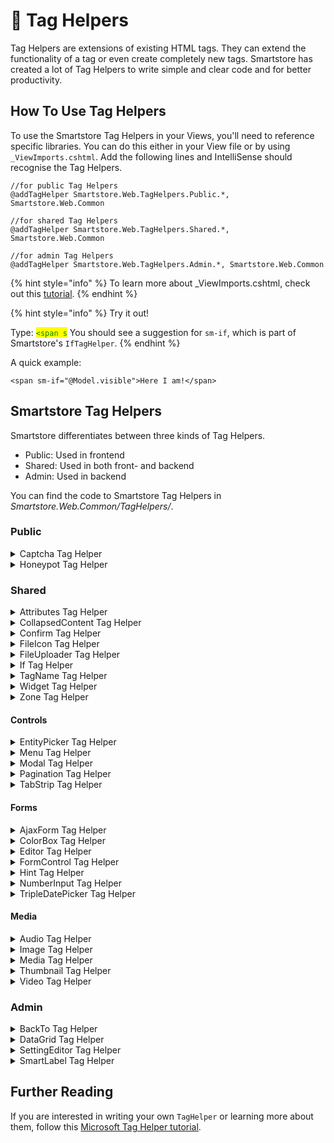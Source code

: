 # 🥚 Tag Helpers

Tag Helpers are extensions of existing HTML tags. They can extend the functionality of a tag or even create completely new tags. Smartstore has created a lot of Tag Helpers to write simple and clear code and for better productivity.

## How To Use Tag Helpers

To use the Smartstore Tag Helpers in your Views, you'll need to reference specific libraries. You can do this either in your View file or by using `_ViewImports.cshtml`. Add the following lines and IntelliSense should recognise the Tag Helpers.

```
//for public Tag Helpers
@addTagHelper Smartstore.Web.TagHelpers.Public.*, Smartstore.Web.Common

//for shared Tag Helpers
@addTagHelper Smartstore.Web.TagHelpers.Shared.*, Smartstore.Web.Common

//for admin Tag Helpers
@addTagHelper Smartstore.Web.TagHelpers.Admin.*, Smartstore.Web.Common
```

{% hint style="info" %}
To learn more about \_ViewImports.cshtml, check out this [tutorial](https://learn.microsoft.com/en-us/aspnet/core/mvc/views/tag-helpers/intro?view=aspnetcore-6.0#addtaghelper-makes-tag-helpers-available).
{% endhint %}

{% hint style="info" %}
Try it out!

Type: <mark style="color:green;">`<span s`</mark> You should see a suggestion for `sm-if`, which is part of Smartstore's `IfTagHelper`.
{% endhint %}

A quick example:

```cshtml
<span sm-if="@Model.visible">Here I am!</span>
```

## Smartstore Tag Helpers

Smartstore differentiates between three kinds of Tag Helpers.

* Public: Used in frontend
* Shared: Used in both front- and backend
* Admin: Used in backend

You can find the code to Smartstore Tag Helpers in _Smartstore.Web.Common/TagHelpers/_.

### Public

<details>

<summary>Captcha Tag Helper</summary>

The `CaptchaTagHelper` creates a [CAPTCHA](https://en.wikipedia.org/wiki/CAPTCHA).

```cshtml
<captcha sm-enabled="Model.DisplayCaptcha" />
```

It also supports the `sm-enabled` attribute.

</details>

<details>

<summary>Honeypot Tag Helper</summary>

The `HoneypotTagHelper` is Smartstore's cyber-security implementation of the [Honeypot](https://en.wikipedia.org/wiki/Honeypot\_\(computing\)) mechanism.

```cshtml
<honeypot />
```

</details>

### Shared

<details>

<summary>Attributes Tag Helper</summary>

The `AttributesTagHelper` adds attributes to the element. It can be used in two ways:

* Adding a collection of attributes to the element.
* Adding an attribute, if it evaluates to true.

```cshtml
@{
    var attributes = new AttributeDictionary().Merge(ConvertUtility.ObjectToDictionary(ViewData["htmlAttributes"] ?? new object()));
}
<span attrs="attributes">I might have some attributes</span>

//or

<input type="checkbox" attr-checked='(node.HasChildren, "checked")' />
```

</details>

<details>

<summary>CollapsedContent Tag Helper</summary>

The `CollapsedContentTagHelper` collapses the element to a maximum height. It also adds _Show more_ or _Show less_ to the Element.

```cshtml
<collapsed-content>
    Odit non aspernatur sunt ipsum dolorem nihil quibusdam earum.<br />
    Eius nulla magni cum cum delectus sit omnis. Quam aut itaque ut.<br />
    Adipisci nihil enim aut eos voluptas et. Iure ut maxime ut qui.<br />
    Impedit adipisci laborum quia pariatur. Laboriosam voluptatibus<br />
    atque qui minima et ut deleniti.<br />
    <br />
    Debitis beatae aut aut iusto non consequuntur. Et inventore placeat<br />
    alias ut consequatur corrupti. Ut qui laboriosam amet tempora velit<br />
    sed est. Dolorem doloremque reiciendis voluptatem quasi nemo<br />
    perferendis quo. Voluptas exercitationem consequatur dolorum omnis<br />
    porro necessitatibus dignissimos qui.<br />
    <br />
    Consectetur et corporis vel voluptas autem libero magnam. Mollitia<br />
    pariatur placeat ut. Dolores quidem molestiae dolore ut accusamus<br />
    quam dolorem iure. Nihil optio voluptatibus eum quis.<br />
    <br />
    Officia a accusantium nihil voluptas et. Error aut labore est qui<br />
    rem. Fugiat perspiciatis repellendus voluptatem aut qui dolorem.
</collapsed-content>
```

To specify the maximum number of pixel you want to show, add the `sm-max-height` attribute. Otherwise the catalog's default setting will be used.

</details>

<details>

<summary>Confirm Tag Helper</summary>

The `ConfirmTagHelper` adds a confirm button. There are many ways to customise it.

```cshtml
<confirm button-id="entry-delete" />

<confirm message="@T("Common.AreYouSure")" button-id="entry-delete" icon="fas fa-question-circle" action="EntryDelete" type="Action" />
```

</details>

<details>

<summary>FileIcon Tag Helper</summary>

The `FileIconTagHelper` display a file icon.

```cshtml
<file-icon file-extension="@Model.FileExtension" show-label="true" />
```

It also supports these attributes:

* `label`
* `show-label`
* `badge-class`

</details>

<details>

<summary>FileUploader Tag Helper</summary>

The `FileUploaderTagHelper` adds a highly customisable way to upload files.

Here is an excerpt from _Smartstore.Web/Views/Customer/Avatar.cshtml_ to show this.

{% code title="Avatar.cshtml" %}
```cshtml
<file-uploader 
    file-uploader-name="uploadedFile"
    upload-url='@Url.Action("UploadAvatar", "Customer")'
    type-filter="image"
    display-browse-media-button="false"
    display-remove-button="fileId != 0"
    display-remove-button-after-upload="true"
    upload-text='@T("Common.FileUploader.UploadAvatar")'
    onuploadcompleted="onAvatarUploaded"
    onfileremoved="onAvatarRemoved"
    multi-file="false"
    has-template-preview="true" />
```
{% endcode %}

</details>

<details>

<summary>If Tag Helper</summary>

The `IfTagHelper` adds a conditional attribute to the Element. The output is suppressed, if the condition evaluates to `false`.

```cshtml
<span sm-if="@Model.visible">Here I am!</span>
```

</details>

<details>

<summary>TagName Tag Helper</summary>

The `TagNameTagHelper` changes the tag at runtime.

```cshtml
<span sm-tagname="div">I always wanted to be a div...</span>
```

</details>

<details>

<summary>Widget Tag Helper</summary>

The `WidgetTagHelper` adds HTML content and injects it into a [zone](../../framework/content/widgets.md#zones). More information can be found in [Widgets](../../framework/content/widgets.md#widget-tag-helper).

```cshtml
<widget target-zone="my_widget_zone">
    <span>Widget content</span>
</widget>
```

</details>

<details>

<summary>Zone Tag Helper</summary>

The `ZoneTagHelper` defines an zone for widgets to inject content. More information can be found in [Widgets](../../framework/content/widgets.md#zones).

```cshtml
<zone name="a_widget_drop_zone_name">
```

It also supports these attributes:

* `model`
* `replace-content`
* `remove-if-empty`

</details>

#### Controls

<details>

<summary>EntityPicker Tag Helper</summary>

The `EntityPickerTagHelper` adds an element to pick one or more entities from a larger group.

```cshtml
<entity-picker asp-for="Rotator" max-items="100" entity-type="product" dialog-title="Search" />
```

It also supports these attributes:

* `entity-type`: Entity type to be picked. Default: `product`
* `target-input-selector`: Identifier of the target input, defined by `field-name`.
* `caption`: Caption of the dialog.
* `icon-css-class`: Icon of the button that opens the dialog. Default: `fa fa-search`
* `dialog-title`: Title of the dialog.
* `disable-grouped-products`: Disable search for grouped products.
* `disable-bundle-products`: Disable search for bundle products.
* `disabled-entity-ids`: Ids of disabled entities.
* `selected`: Ids of selected entities.
* `enable-thumb-zoomer`: Enables the thumb zoomer.
* `highlight-search-term`: Highlight search term in search results. Default: `true`
* `max-items`: Maximum number of selectable items.
* `append-mode`: Append selected entity ids to already chosen entities. Default: `true`
* `delimiter`: Entity id delimiter. Default: `,`
* `field-name`: Fieldname of \[target-input-selector] to paste selected ids. Default: `id`
* `ondialogloading`: JS function called _before_ dialog is loaded.
* `ondialogloaded`: JS function called _after_ dialog is loaded.
* `onselectioncompleted`: JS function called _after_ selection.

</details>

<details>

<summary>Menu Tag Helper</summary>

The `MenuTagHelper` adds a menu widget.

```
<menu name="Main" template="Categories"></menu>
```

</details>

<details>

<summary>Modal Tag Helper</summary>

The `ModalTagHelper` adds a customisable modal dialog. It works in combination with:

* `ModalHeaderTagHelper`
* `ModalBodyTagHelper`
* `ModalFooterTagHelper`

Here is an excerpt from _Smartstore.Web/Areas/Admin/Views/Theme/Configure.cshtml_ to show this.

{% code title="Configure.cshtml" %}
```cshtml
<modal id="importvariables-window">
    <modal-header sm-title="@T("Admin.Configuration.Themes.ImportVars")"></modal-header>
    <modal-body>
        <form enctype="multipart/form-data" method="post" asp-action="ImportVariables" asp-route-theme="@Model.ThemeName" asp-route-storeId="@Model.StoreId">
            <p class="text-muted">
                @T("Admin.Configuration.Themes.ImportVars.Note")
            </p>
            <div>
                @T("Admin.Configuration.Themes.ImportVars.XmlFile"): <input type="file" id="importxmlfile" name="importxmlfile" />
            </div>
        </form>
    </modal-body>
    <modal-footer>
        <button type="button" class="btn btn-secondary btn-flat" data-dismiss="modal">
            <span>@T("Admin.Common.Cancel")</span>
        </button>
        <button id="importxmlsubmit" type="button" class="btn btn-primary">
            <span>@T("Common.Import")</span>
        </button>
    </modal-footer>
</modal>
```
{% endcode %}

The `ModalTagHelper` also supports these attributes:

* `sm-size`: Size of the dialog. Possible values: Small, Medium, Large, Flex, FlexSmall. Default: `Medium`
* `sm-fade`: Show fade animation. Default: `true`
* `sm-focus`: Has focus. Default: `true`
* `sm-backdrop`: Backgrop behaviour. Possible values: Show, Hide, Static, Inverse, Invisible. Default: `Show`
* `sm-show`: Show the dialog immidiately. Default: `true`
* `sm-close-on-escape-press`: Dialog closes on pressing `Esc`. Default: `true`
* `sm-center-vertically`: Center content vertically. Default: `false`
* `sm-center-content`: Center content. Default: `false`
* `sm-render-at-page-end`: Insert dialog at the end of the page. Default: `true`

The `ModalHeaderTagHelper` also supports these attributes:

* `sm-title`: The dialog title.
* `sm-show-close`: Show close button. Default: true

The `ModalBodyTagHelper` also supports these attributes:

* `sm-content-url`: URL to content. Content is included via iframe.

</details>

<details>

<summary>Pagination Tag Helper</summary>

The `PaginationTagHelper` adds [pagination](https://en.wikipedia.org/wiki/Pagination).

```cshtml
<pagination sm-list-items="Model.MySubscriptions" />
```

It also supports these attributes:

* `sm-list-items`
* `sm-alignment`: Element alignment. Possible values: Left, Centered, Right. Default: `Centered`
* `sm-size`: Element size. Possible values: Mini, Small, Medium, Large. Default: `Medium`
* `sm-style`: Element style. Possible values: Pagination, Blog
* `sm-show-first`: Always show first page. Default: `false`
* `sm-show-last`: Always show last page. Default: `false`
* `sm-show-next`: Always show next page. Default: `true`
* `sm-show-previous`: Always show previous page. Default: `true`
* `sm-max-pages`: Maximum number of displayed pages. Default: `8`
* `sm-skip-active-state`
* `sm-item-title-format-string`
* `sm-query-param`: Default: `page`

</details>

<details>

<summary>TabStrip Tag Helper</summary>

The `TabStripTagHelper` adds a tab strip. It works with the `TabTagHelper`.

```cshtml
<tabstrip id="tab-example" sm-nav-style="Material" sm-nav-position="Top">
    <tab sm-title="First Tab" sm-selected="true">
        <partial name="Tab1" model="TabModel" />
    </tab>
    <tab sm-title="Second Tab" sm-selected="true">
        <partial name="Tab2" model="TabModel" />
        </tab>
</tabstrip>
```

The `TabStripTagHelper` also supports these attributes:

* `sm-hide-single-item`: Hide navigation on single tab. Default: `true`
* `sm-responsive`: Collapse navigation on smaller screens. Default: `false`
* `sm-nav-position`: Position of the navigation. Possible values: Top, Right, Below, Left Default: `Top`
* `sm-nav-style`: Style of the navigation. Possible values: Tabs, Pills, Material.
* `sm-fade`: Add fade animation. Default: `true`
* `sm-smart-tab-selection`: Reselect active tab on reload. Default: `true`
* `sm-onajaxbegin`
* `sm-onajaxsuccess`
* `sm-onajaxfailure`
* `sm-onajaxcomplete`
* `sm-publish-event`: Fires the `TabStripCreated` event. Default: `true`

The `TabTagHelper` also supports these attributes:

* `sm-name`
* `sm-title`
* `sm-selected`
* `sm-disabled`
* `sm-visible`: Tab visibility. Default: `true`
* `sm-hide-if-empty`: Default: `false`
* `sm-ajax`: Load content with AJAX
* `sm-icon`
* `sm-icon-class`
* `sm-badge-text`
* `sm-badge-style`: Badge Style. Possible values: Secondary, Primary, Success, Info, Warning, Danger, Light, Dark.
* `sm-image-url`
* `sm-adaptive-height`: Responsive height. Default: `false`

</details>

#### Forms

<details>

<summary>AjaxForm Tag Helper</summary>

The `AjaxFormTagHelper` adds unobtrusive AJAX to a form.

```cshtml
<form sm-ajax method="post" asp-area="" asp-action="Do" sm-onsuccess="OnDo@(Model.Id)" sm-loading-element-id="#do-prog-@(Model.Id)">
```

It also supports these attributes:

* `sm-ajax`
* `sm-confirm`
* `sm-onbegin`
* `sm-oncomplete`
* `sm-onfailure`
* `sm-onsuccess`
* `sm-allow-cache`
* `sm-loading-element-id`
* `sm-loading-element-duration`
* `sm-update-target-id`
* `sm-insertion-mode`

Further information can be found in this [explanation](https://www.learnrazorpages.com/razor-pages/ajax/unobtrusive-ajax).

</details>

<details>

<summary>ColorBox Tag Helper</summary>

The `ColorBoxTagHelper` adds a color-picker. It is used under the hood of the `SettingEditorTagHelper` to display colors.

```cshtml
<colorbox asp-for="MyColour" sm-default-color="#ff2030")" />
```

</details>

<details>

<summary>Editor Tag Helper</summary>

The `EditorTagHelper` adds a customisable input field. It works similiar to the `SettingEditorTagHelper`.

```cshtml
<editor asp-for="PriceInclTax" sm-postfix="@primaryStoreCurrencyCode" />
```

</details>

<details>

<summary>FormControl Tag Helper</summary>

The `FormControlTagHelper` adds labels and CSS classes to form elements.

```cshtml
<input type="text" asp-for="Name" />
<input type="checkbox" asp-for="MyBool" sm-switch />
```

It also supports these attributes:

* `asp-items`
* `sm-append-hint`
* `sm-ignore-label`
* `sm-control-size`
* `sm-plaintext`
* `sm-required`

</details>

<details>

<summary>Hint Tag Helper</summary>

The `HintTagHelper` converts the element into a hint.

```cshtml
<div><span>John Smith</span><hint asp-for="Name" /></div>
```

</details>

<details>

<summary>NumberInput Tag Helper</summary>

The `NumberInputTagHelper` extends the number-input's customisability and styles the element.

```cshtml
<input type="number" sm-decimals="2" sm-numberinput-style="centered" asp-for="price"/>
```

</details>

<details>

<summary>TripleDatePicker Tag Helper</summary>

The `TripleDatePickerTagHelper` adds a customisable date-picker displaying the day, month and year.

{% code overflow="wrap" %}
```cshtml
<triple-date-picker day-name="@(controlId + "-day")" month-name="@(controlId + "-month")" year-name="@(controlId + "-year")" day="Model.SelectedDay" month="Model.SelectedMonth" year="Model.SelectedYear" begin-year="Model.BeginYear" end-year="Model.EndYear" disabled="Model.IsDisabled" />
```
{% endcode %}

</details>

#### Media

<details>

<summary>Audio Tag Helper</summary>

The `AudioTagHelper` adds an audio element.

```cshtml
<audio sm-file="AudioFile" />
```

</details>

<details>

<summary>Image Tag Helper</summary>

The `ImageTagHelper` adds an image with attributes used in `Model` or the File.

```cshtml
<img sm-file="JPGFile"/>
```

</details>

<details>

<summary>Media Tag Helper</summary>

The `MediaTagHelper` adds a suitable tag for a given media type.

```cshtml
<media sm-file="Model.CurrentFile" sm-size="Model.ThumbSize" alt="@picAlt" title="@picTitle" />
```

</details>

<details>

<summary>Thumbnail Tag Helper</summary>

The `ThumbnailTagHelper` adds thumbnail of a media file.

```cshtml
<media-thumbnail sm-file="MediaFile" sm-size="ThumbSize" />
```

</details>

<details>

<summary>Video Tag Helper</summary>

The `VideoTagHelper` adds a video element.

```cshtml
<video sm-file="VideoFile" controls preload="metadata" />
```

</details>

### Admin

<details>

<summary>BackTo Tag Helper</summary>

The `BackToTagHelper` adds a left arrow icon to a link.

```cshtml
<a href="#" sm-backto>Go back</a>
```

</details>

<details>

<summary>DataGrid Tag Helper</summary>

There are different types of DataGrid Tag Helpers. They all work together to extend the functionality of the Grid Tag Helper.

Here is an excerpt from _Smartstore.Web/Areas/Admin/Views/ActivityLog\_Grid.ActivityLogs.cshtml_ to show this.

{% code title="_Grid.ActivityLogs.cshtml" %}
```cshtml
<datagrid allow-resize="true" allow-row-selection="true" allow-column-reordering="true">
    <datasource read="@Url.Action("ActivityLogList", "ActivityLog")"
                delete="@Url.Action("ActivityLogDelete", "ActivityLog")" />
    <sorting enabled="true">
        <sort by="CreatedOn" by-entity-member="CreatedOnUtc" descending="true" />
    </sorting>
    <paging position="Bottom" show-size-chooser="true" />
    <toolbar>
        <toolbar-group>
            <button datagrid-action="DataGridToolAction.ToggleSearchPanel" type="button" class="btn btn-light btn-icon">
                <i class="fa fa-fw fa-filter"></i>
            </button>
        </toolbar-group>
        <zone name="datagrid_toolbar_alpha"></zone>
        <toolbar-group class="omega"></toolbar-group>
        <zone name="datagrid_toolbar_omega"></zone>
        <toolbar-group>
            <button type="submit" name="delete-all" id="delete-all" value="clearall" class="btn btn-danger no-anims btn-flat">
                <i class="far fa-trash-alt"></i>
                <span>@T("Admin.Common.DeleteAll")</span>
            </button>
            <button datagrid-action="DataGridToolAction.DeleteSelectedRows" type="button" class="btn btn-danger no-anims btn-flat">
                <i class="far fa-trash-alt"></i>
                <span>@T("Admin.Common.Delete.Selected")</span>
            </button>
        </toolbar-group>
    </toolbar>
    <search-panel>
        <partial name="_Grid.ActivityLogs.Search" model="parentModel" />
    </search-panel>
    <columns>
        <column for="ActivityLogTypeName" entity-member="ActivityLogType.Name" hideable="false" />
        <column for="Comment" wrap="true" />
        <column for="CustomerEmail" entity-member="Customer.Email" type="string">
            <display-template>
                <a :href="item.row.CustomerEditUrl" class="text-truncate">
                    {{ item.value }}
                </a>
            </display-template>
        </column>
        <column for="IsSystemAccount" halign="center" sortable="false" />
        <column for="CreatedOn" entity-member="CreatedOnUtc" />
    </columns>
    <row-commands>
        <a datarow-action="DataRowAction.Delete">@T("Common.Delete")</a>
    </row-commands>
</datagrid>
```
{% endcode %}

</details>

<details>

<summary>SettingEditor Tag Helper</summary>

The `SettingEditorTagHelper` provides automatic HTML-Input type Mapping.

```cshtml
<setting-editor asp-for="Name"></setting-editor>
```

It automatically checks the type of `Name` and looks for an appropriate HTML input. Additionally it offers model binding and matching.

It also supports these attributes:

* `asp-template`
* `parent-selector`
* `sm-postfix`

</details>

<details>

<summary>SmartLabel Tag Helper</summary>

The `SmartLabelTagHelper` displays a label and an optional hint.

```cshtml
<smart-label asp-for="Name" />
```

It also supports these attributes:

* `sm-ignore-hint`
* `sm-text`
* `sm-hint`

</details>

## Further Reading

If you are interested in writing your own `TagHelper` or learning more about them, follow this [Microsoft Tag Helper tutorial](https://learn.microsoft.com/en-us/aspnet/core/mvc/views/tag-helpers/intro?view=aspnetcore-6.0).

